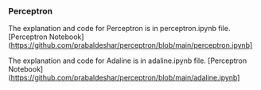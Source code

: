 ### Perceptron

The explanation and code for Perceptron is in perceptron.ipynb file. [Perceptron Notebook](https://github.com/prabaldeshar/perceptron/blob/main/perceptron.ipynb]


The explanation and code for Adaline is in adaline.ipynb file. [Perceptron Notebook](https://github.com/prabaldeshar/perceptron/blob/main/adaline.ipynb]